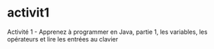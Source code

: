 # activit1
Activité 1 - Apprenez à programmer en Java, partie 1, les variables, les opérateurs et lire les entrées au clavier
